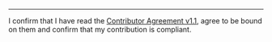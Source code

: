 

______________________________________
I confirm that I have read the [Contributor Agreement v1.1](https://github.com/tegonal/scala-commons/blob/v0.2.0/.github/Contributor%20Agreement.txt), agree to be bound on them and confirm that my contribution is compliant.
